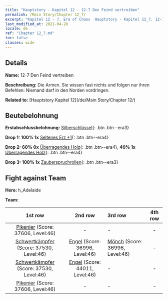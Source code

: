 ```yaml
---
title: "Hauptstory - Kapitel 12 - 12-7 Den Feind vertreiben"
permalink: /Main Story/Chapter 12_7/
excerpt: "Kapitel 12 - 7. Era of Chaos  Hauptstory - Kapitel 12_7. 12-7 Den Feind vertreiben"
last_modified_at: 2021-04-28
locale: de
ref: "Chapter 12_7.md"
toc: false
classes: wide
---
```


## Details

 **Name:** 12-7 Den Feind vertreiben

 **Beschreibung:** Die Armen. Sie wissen fast nichts und folgen nur ihren Befehlen: Niemand darf in den Norden vordringen.

 **Related to:** [Hauptstory Kapitel 12](/de/Main Story/Chapter 12/)

## Beutebelohnung

 **Erstabschlussbelohnung:** [Silberschlüssel](/ItemsDE/con_693/){: .btn .btn--era3}

 **Drop 1:** **100% 1x** [Seltenes Erz +1](/ItemsDE/mat_40/){: .btn .btn--era4}

 **Drop 2:** **60% 0x** [Überragendes Holz](/ItemsDE/mat_34/){: .btn .btn--era4}, **40% 1x** [Überragendes Holz](/ItemsDE/mat_34/){: .btn .btn--era4}

 **Drop 3:** **100% 1x** [Zauberspruchrollen](/ItemsDE/con_694/){: .btn .btn--era3}


## Fight against Team
 **Hero:** h_Adelaide

 **Team:**


  | 1st row | 2nd row | 3rd row | 4th row |
  |:----:|:----:|:----|:----:|
  | [Pikenier](/de/units/Pikeman/) (Score: 37606, Level:46)  | - | - | - |
  | [Schwertkämpfer](/de/units/Swordsman/) (Score: 37530, Level:46)  | [Engel](/de/units/Angel/) (Score: 36996, Level:46)  | [Mönch](/de/units/Monk/) (Score: 36996, Level:46)  | - |
  | [Schwertkämpfer](/de/units/Swordsman/) (Score: 37530, Level:46)  | [Engel](/de/units/Angel/) (Score: 44011, Level:46)  | - | - |
  | [Pikenier](/de/units/Pikeman/) (Score: 37606, Level:46)  | - | - | - |


